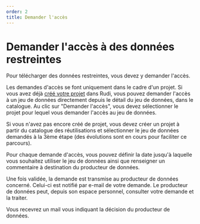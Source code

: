 ```yaml
---
order: 2
title: Demander l'accès
---
```


# Demander l'accès à des données restreintes

Pour télécharger des données restreintes, vous devez y demander l'accès.

Les demandes d'accès se font uniquement dans le cadre d'un projet. Si vous avez déjà [créé votre projet](https://doc.rudi.bzh/acces_donnees_restreintes/creer_un_projet/) dans Rudi, vous pouvez demander l'accès à un jeu de données directement depuis le détail du jeu de données, dans le catalogue. Au clic sur "Demander l'accès", vous devez sélectionner le projet pour lequel vous demander l'accès au jeu de données.

Si vous n'avez pas encore créé de projet, vous devez créer un projet à partir du catalogue des réutilisations et sélectionner le jeu de données demandés à la 3ème étape (des évolutions sont en cours pour faciliter ce parcours). 

Pour chaque demande d'accès, vous pouvez définir la date jusqu'à laquelle vous souhaitez utiliser le jeu de données ainsi que renseigner un commentaire à destination du producteur de données.

Une fois validée, la demande est transmise au producteur de données concerné. Celui-ci est notifié par e-mail de votre demande.
Le producteur de données peut, depuis son espace personnel, consulter votre demande et la traiter.

Vous recevrez un mail vous indiquant la décision du producteur de données.
